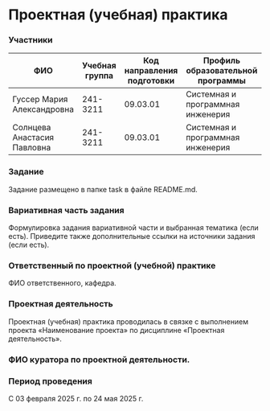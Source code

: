 # Проектная (учебная) практика

### Участники
|ФИО | Учебная группа	| Код направления подготовки | Профиль образовательной программы|
|----|----------------|----------------------------|----------------------------------|
|Гуссер Мария Александровна|241-3211|09.03.01|Системная и программная инженерия|			
|Солнцева Анастасия Павловна|241-3211|09.03.01|Системная и программная инженерия|		

### Задание
Задание размещено в папке task в файле README.md.

### Вариативная часть задания
Формулировка задания вариативной части и выбранная тематика (если есть). Приведите также дополнительные ссылки на источники задания (если есть).

### Ответственный по проектной (учебной) практике
ФИО ответственного, кафедра.

### Проектная деятельность
Проектная (учебная) практика проводилась в связке с выполнением проекта «Наименование проекта» по дисциплине «Проектная деятельность».

### ФИО куратора по проектной деятельности.

### Период проведения
С 03 февраля 2025 г. по 24 мая 2025 г.
